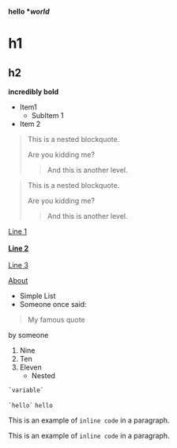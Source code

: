 **hello \**world***

# h1

## h2

****incredibly** **bold****


- Item1 
	- SubItem 1
- Item 2



> This is a nested blockquote.
> 
> Are you kidding me?
> 
> > And this is another level.
> 
>

> This is a nested blockquote.
> 
> Are you kidding me?
> 
> > And this is another level.

[Line 1  
\
**Line 2**  
\
Line 3
](/post)

[About](/about.html "hello")

- Simple List
- Someone once said:
> My famous quote

by someone

1. Nine
2. Ten
3. Eleven
    - Nested


`` `variable` ``

`` `hello` `` ` hello `

This is an example of `` inline code `` in a paragraph.

This is an example of `inline code` in a paragraph.
